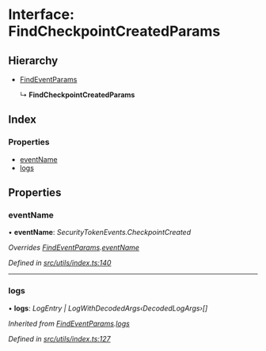 # Interface: FindCheckpointCreatedParams

## Hierarchy

- [FindEventParams](_utils_index_.findeventparams.md)

  ↳ **FindCheckpointCreatedParams**

## Index

### Properties

- [eventName](_utils_index_.findcheckpointcreatedparams.md#eventname)
- [logs](_utils_index_.findcheckpointcreatedparams.md#logs)

## Properties

### eventName

• **eventName**: _SecurityTokenEvents.CheckpointCreated_

_Overrides [FindEventParams](_utils_index_.findeventparams.md).[eventName](_utils_index_.findeventparams.md#eventname)_

_Defined in [src/utils/index.ts:140](https://github.com/PolymathNetwork/polymath-sdk/blob/d34930f/src/utils/index.ts#L140)_

---

### logs

• **logs**: _LogEntry | LogWithDecodedArgs‹DecodedLogArgs›[]_

_Inherited from [FindEventParams](_utils_index_.findeventparams.md).[logs](_utils_index_.findeventparams.md#logs)_

_Defined in [src/utils/index.ts:127](https://github.com/PolymathNetwork/polymath-sdk/blob/d34930f/src/utils/index.ts#L127)_
